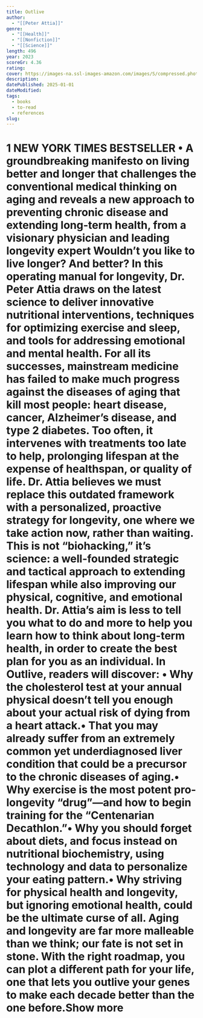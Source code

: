 ```yaml
---
title: Outlive
author:
  - "[[Peter Attia]]"
genre:
  - "[[Health]]"
  - "[[Nonfiction]]"
  - "[[Science]]"
length: 496
year: 2023
scoreGr: 4.36
rating: 
cover: https://images-na.ssl-images-amazon.com/images/S/compressed.photo.goodreads.com/books/1700067079i/61153739.jpg
description: 
datePublished: 2025-01-01
dateModified: 
tags:
  - books
  - to-read
  - references
slug:
---
```

# 1 NEW YORK TIMES BESTSELLER • A groundbreaking manifesto on living better and longer that challenges the conventional medical thinking on aging and reveals a new approach to preventing chronic disease and extending long-term health, from a visionary physician and leading longevity expert Wouldn’t you like to live longer? And better? In this operating manual for longevity, Dr. Peter Attia draws on the latest science to deliver innovative nutritional interventions, techniques for optimizing exercise and sleep, and tools for addressing emotional and mental health. For all its successes, mainstream medicine has failed to make much progress against the diseases of aging that kill most people: heart disease, cancer, Alzheimer’s disease, and type 2 diabetes. Too often, it intervenes with treatments too late to help, prolonging lifespan at the expense of healthspan, or quality of life. Dr. Attia believes we must replace this outdated framework with a personalized, proactive strategy for longevity, one where we take action now, rather than waiting. This is not “biohacking,” it’s science: a well-founded strategic and tactical approach to extending lifespan while also improving our physical, cognitive, and emotional health. Dr. Attia’s aim is less to tell you what to do and more to help you learn how to think about long-term health, in order to create the best plan for you as an individual. In Outlive, readers will discover: • Why the cholesterol test at your annual physical doesn’t tell you enough about your actual risk of dying from a heart attack.• That you may already suffer from an extremely common yet underdiagnosed liver condition that could be a precursor to the chronic diseases of aging.• Why exercise is the most potent pro-longevity “drug”—and how to begin training for the “Centenarian Decathlon.”• Why you should forget about diets, and focus instead on nutritional biochemistry, using technology and data to personalize your eating pattern.• Why striving for physical health and longevity, but ignoring emotional health, could be the ultimate curse of all. Aging and longevity are far more malleable than we think; our fate is not set in stone. With the right roadmap, you can plot a different path for your life, one that lets you outlive your genes to make each decade better than the one before.Show more
